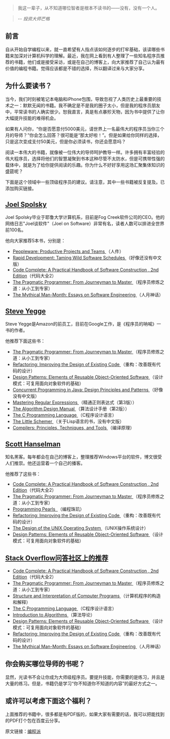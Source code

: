 > 我这一辈子，从不知道哪位智者是根本不读书的——没有，没有一个人。

> -- <cite>投资大师芒格</cite>

## 前言

自从开始自学编程以来，就一直希望有人指点该如何逐步的打牢基础，该读哪些书籍来加深对计算机科学的理解。最近，我在网上看到有人整理了一些知名程序员推荐的书籍，他们或是接受采访，或是在自己的博客上，向大家推荐了自己认为最有价值的编程书籍。觉得应该都是不错的选择，所以翻译过来与大家分享。

## 为什么要读书？

当今，我们时刻被笔记本电脑和iPhone包围，导致忽视了人类历史上最重要的技术之一：默默无闻的书籍。我不确定是不是我的圈子太小，但是我的程序员朋友中，平常读书的人确实很少。恕我直言，真是有点暴殄天物，因为书中提供了让你大幅提升技能的难得机会。

如果有人问你，“你是否愿意付5000美元，请世界上一名最伟大的程序员当你三个月的导师？”你会怎么回答？很可能是“那太好啦！”。但是如果给你同样的选择，只是这次变成支付50美元，但是你必须读书，你还会愿意吗？

阅读一本伟大的书籍，就像被一位伟大的导师呵护教导一样。许多拥有丰富经验的伟大程序员，选择将他们的智慧凝聚到书本这种尽管不太防水，但是可携带性强的载体中，就是为了给你提供阅读的乐趣。你为什么不好好享用这场汇聚集体知识的盛筵呢？

下面是这个领域中一些顶级程序员的建议。请注意，其中一些书籍被反复提及。已添加购买链接。

## [Joel Spolsky](http://www.joelonsoftware.com/navlinks/fog0000000262.html)

Joel Spolsky毕业于耶鲁大学计算机系，目前是Fog Creek软件公司的CEO。他的网络日志"Joel谈软件"（Joel on Software）非常有名，读者人数可以排进全世界前100名。

他向大家推荐5本书，分别是：
- [Peopleware: Productive Projects and Teams
](http://item.jd.com/11520202.html)（人件）
- [Rapid Development: Taming Wild Software Schedules
](http://item.jd.com/1196140454.html)（好像还没有中文版）
- [Code Complete: A Practical Handbook of Software Construction
, 2nd Edition](http://item.jd.com/10875285.html)（代码大全2）
- [The Pragmatic Programmer: From Journeyman to Master
](http://item.jd.com/10393278.html)（程序员修炼之道：从小工到专家）
- [The Mythical Man-Month: Essays on Software Engineering
](http://item.jd.com/11671959.html)（人月神话）

## [Steve Yegge](https://sites.google.com/site/steveyegge2/ten-great-books)

Steve Yegge是Amazon的前员工，目前在Google工作，是《程序员的呐喊》一书的作者。

他推荐下面这些书：

- [The Pragmatic Programmer: From Journeyman to Master
](http://item.jd.com/10393278.html)（程序员修炼之道：从小工到专家）
- [Refactoring: Improving the Design of Existing Code
](http://item.jd.com/11728740.html)（重构：改善既有代码的设计）
- [Design Patterns: Elements of Reusable Object-Oriented Software
](http://item.jd.com/10057319.html)（设计模式：可复用面向对象软件的基础）
- [Concurrent Programming in Java: Design Principles and Patterns
](http://book.douban.com/subject/3990110/)（好像没有中文版）
- [Mastering Regular Expressions
](http://item.jd.com/10142835.html)（精通正则表达式（第3版））
- [The Algorithm Design Manual
](http://item.jd.com/10156992.html)（算法设计手册（第2版））
- [The C Programming Language
](http://item.jd.com/10057446.html)（C程序设计语言）
- [The Little Schemer
](http://item.jd.com/1039290847.html)（关于Lisp语言的书，没有中文版）
- [Compilers: Principles, Techniques, and Tools
](http://item.jd.com/10490900.html)（编译原理）

## [Scott Hanselman](http://www.hanselman.com/blog/SixEssentialLanguageAgnosticProgrammingBooks.aspx)
知名黑客。每年都会在自己的博客上，整理推荐Windows平台的软件，博文很受人们推崇。他还运营着一个自己的播客。

他推荐了这些书：
- [Code Complete: A Practical Handbook of Software Construction
, 2nd Edition](http://item.jd.com/10875285.html)（代码大全2）
- [The Pragmatic Programmer: From Journeyman to Master
](http://item.jd.com/10393278.html)（程序员修炼之道：从小工到专家）
- [Programming Pearls 
](http://item.jd.com/11642529.html)（编程珠玑）
- [Refactoring: Improving the Design of Existing Code
](http://item.jd.com/11728740.html)（重构：改善既有代码的设计）
- [The Design of the UNIX Operating System
](http://item.jd.com/10131108.html)（UNIX操作系统设计）
- [Design Patterns: Elements of Reusable Object-Oriented Software
](http://item.jd.com/10057319.html)（设计模式：可复用面向对象软件的基础）

## [Stack Overflow问答社区上的推荐](http://stackoverflow.com/questions/1711/what-is-the-single-most-influential-book-every-programmer-should-read)
- [Code Complete: A Practical Handbook of Software Construction
, 2nd Edition](http://item.jd.com/10875285.html)（代码大全2）
- [The Pragmatic Programmer: From Journeyman to Master
](http://item.jd.com/10393278.html)（程序员修炼之道：从小工到专家）
- [Structure and Interpretation of Computer Programs
](http://item.jd.com/10057478.html)（计算机程序的构造和解释）
- [The C Programming Language
](http://item.jd.com/10057446.html)（C程序设计语言）
- [Introduction to Algorithms
](http://item.jd.com/11144230.html)（算法导论）
- [Design Patterns: Elements of Reusable Object-Oriented Software
](http://item.jd.com/10057319.html)（设计模式：可复用面向对象软件的基础）
- [Refactoring: Improving the Design of Existing Code
](http://item.jd.com/11728740.html)（重构：改善既有代码的设计）
- [The Mythical Man-Month: Essays on Software Engineering
](http://item.jd.com/11671959.html)（人月神话）


## 你会购买哪位导师的书呢？

显然，光读书不会让你成为大师级程序员。要提升技能，你需要的是练习，并且是大量的练习。但是，书籍仍是学习“你不知道你不知道的内容”的最好方式之一。

## 或许可以考虑下面这个福利？

上面推荐的书籍中，很多都是有PDF版的，如果大家有需要的话，我可以把能找到的PDF打个包在百度云分享。

原文链接：[编程派](http://www.codingpy.com/article/programmers-bookshelf-recommendations/)